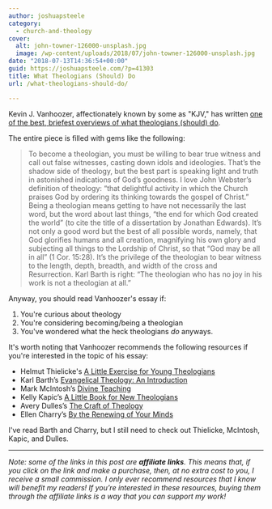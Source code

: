 ```yaml
---
author: joshuapsteele
category:
  - church-and-theology
cover:
  alt: john-towner-126000-unsplash.jpg
  image: /wp-content/uploads/2018/07/john-towner-126000-unsplash.jpg
date: "2018-07-13T14:36:54+00:00"
guid: https://joshuapsteele.com/?p=41303
title: What Theologians (Should) Do
url: /what-theologians-should-do/

---
```

Kevin J. Vanhoozer, affectionately known by some as "KJV," has written [one of the best, briefest overviews of what theologians (should) do](https://www.firstthings.com/article/2018/08/letter-to-an-aspiring-theologian).

The entire piece is filled with gems like the following:

> To become a theologian, you must be willing to bear true witness and call out false witnesses, casting down idols and ideologies. That’s the shadow side of theology, but the best part is speaking light and truth in astonished indications of God’s goodness. I love John Webster’s definition of theology: “that delightful activity in which the Church praises God by ordering its thinking towards the gospel of Christ.” Being a theologian means getting to have not necessarily the last word, but the word about last things, “the end for which God created the world” (to cite the title of a dissertation by Jonathan Edwards). It’s not only a good word but the best of all possible words, namely, that God glorifies humans and all creation, magnifying his own glory and subjecting all things to the Lordship of Christ, so that “God may be all in all” (1 Cor. 15:28). It’s the privilege of the theologian to bear witness to the length, depth, breadth, and width of the cross and Resurrection. Karl Barth is right: “The theologian who has no joy in his work is not a theologian at all.”

Anyway, you should read Vanhoozer's essay if:

1. You're curious about theology
1. You're considering becoming/being a theologian
1. You've wondered what the heck theologians _do_ anyways.

It's worth noting that Vanhoozer recommends the following resources if you're interested in the topic of his essay:

- Helmut Thielicke's [A Little Exercise for Young Theologians](https://amzn.to/2uhhYUu)
- Karl Barth’s [Evangelical Theology: An Introduction](https://amzn.to/2mdQaMv)
- Mark McIntosh’s [Divine Teaching](https://amzn.to/2NRN1ia)
- Kelly Kapic’s [A Little Book for New Theologians](https://amzn.to/2mcUvQ5)
- Avery Dulles’s [The Craft of Theology](https://amzn.to/2LiUEMA)
- Ellen Charry’s [By the Renewing of Your Minds](https://amzn.to/2KUsk7r)

I've read Barth and Charry, but I still need to check out Thielicke, McIntosh, Kapic, and Dulles.

* * *

_Note: some of the links in this post are **affiliate links**. This means that, if you click on the link and make a purchase, then, at no extra cost to you, I receive a small commission. I only ever recommend resources that I know will benefit my readers! If you’re interested in these resources, buying them through the affiliate links is a way that you can support my work!_
